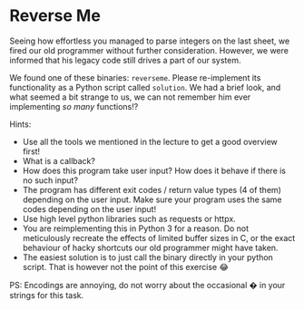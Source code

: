 # Reverse Me

Seeing how effortless you managed to parse integers on the last sheet, we fired our old programmer without further consideration.
However, we were informed that his legacy code still drives a part of our system.

We found one of these binaries: `reverseme`.
Please re-implement its functionality as a Python script called `solution`.
We had a brief look, and what seemed a bit strange to us, we can not remember him ever implementing *so many* functions!?

Hints: 
- Use all the tools we mentioned in the lecture to get a good overview first! 
- What is a callback?
- How does this program take user input? How does it behave if there is no such input?
- The program has different exit codes / return value types (4 of them) depending on the user input.
  Make sure your program uses the same codes depending on the user input!
- Use high level python libraries such as requests or httpx.
- You are reimplementing this in Python 3 for a reason.
  Do not meticulously recreate the effects of limited buffer sizes in C, or the exact behaviour of hacky shortcuts our old programmer might have taken.
- The easiest solution is to just call the binary directly in your python script.
  That is however not the point of this exercise 😂

PS: Encodings are annoying, do not worry about the occasional � in your strings for this task.
